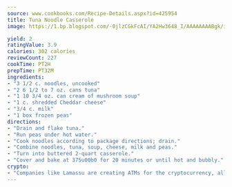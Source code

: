 ```yaml
---
source: www.cookbooks.com/Recipe-Details.aspx?id=425954
title: Tuna Noodle Casserole
image: https://1.bp.blogspot.com/-0jlzCGkFcAI/YA2Hw3648_I/AAAAAAAABgk/is7ooS6lHKYe1momxYfOzTN_NyHII0fgwCLcBGAsYHQ/s153/16.png

yield: 2
ratingValue: 3.9
calories: 302 calories
reviewCount: 227
cookTime: PT2H
prepTime: PT32M
ingredients:
- "3 1/2 c. noodles, uncooked"
- "2 6 1/2 to 7 oz. cans tuna"
- "1 10 3/4 oz. can cream of mushroom soup"
- "1 c. shredded Cheddar cheese"
- "3/4 c. milk"
- "1 box frozen peas"
directions:
- "Drain and flake tuna."
- "Run peas under hot water."
- "Cook noodles according to package directions; drain."
- "Combine noodles, tuna, soup, cheese, milk and peas."
- "Turn into buttered 2-quart casserole."
- "Cover and bake at 375u00b0 for 20 minutes or until hot and bubbly."
crypto:
- "Companies like Lamassu are creating ATMs for the cryptocurrency, allowing you to scan your Bitcoin QR code, enter your cash, and buy bitcoin with the push of a button."
---
```

